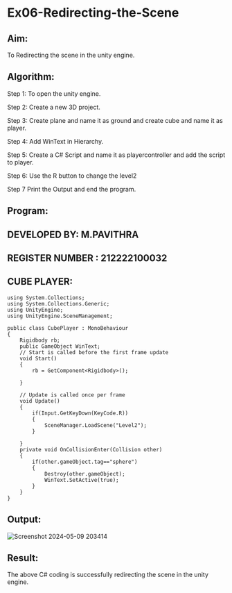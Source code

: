 # Ex06-Redirecting-the-Scene

## Aim:
To Redirecting the scene in the unity engine.

## Algorithm:
Step 1:
To open the unity engine.

Step 2:
Create a new 3D project.

Step 3:
Create plane and name it as ground and create cube and name it as player.

Step 4:
Add WinText in Hierarchy.

Step 5:
Create a C# Script and name it as playercontroller and add the script to player.

Step 6:
Use the R button to change the level2

Step 7
Print the Output and end the program.

## Program:
## DEVELOPED BY: M.PAVITHRA
## REGISTER NUMBER : 212222100032

## CUBE PLAYER:

```
using System.Collections;
using System.Collections.Generic;
using UnityEngine;
using UnityEngine.SceneManagement;

public class CubePlayer : MonoBehaviour
{
    Rigidbody rb;
    public GameObject WinText;
    // Start is called before the first frame update
    void Start()
    {
        rb = GetComponent<Rigidbody>();
        
    }

    // Update is called once per frame
    void Update()
    {
        if(Input.GetKeyDown(KeyCode.R))
        {
            SceneManager.LoadScene("Level2");
        }
        
    }
    private void OnCollisionEnter(Collision other)
    {
        if(other.gameObject.tag=="sphere")
        {
            Destroy(other.gameObject);
            WinText.SetActive(true);
        }
    }
}
```
## Output:

![Screenshot 2024-05-09 203414](https://github.com/22008686/Ex06-Redirecting-the-Scene/assets/118916413/6b2052e9-e3c0-4726-b179-1de163ce7f6a)

## Result:

The above C# coding is successfully redirecting the scene in the unity engine.
